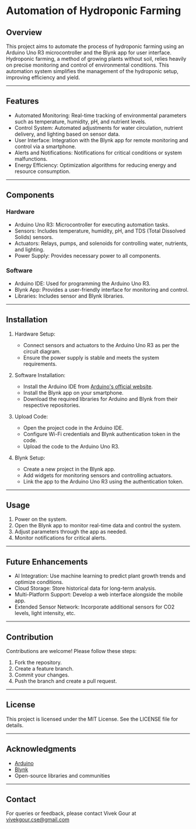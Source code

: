 # Automation of Hydroponic Farming

## Overview

This project aims to automate the process of hydroponic farming using an Arduino Uno R3 microcontroller and the Blynk app for user interface. Hydroponic farming, a method of growing plants without soil, relies heavily on precise monitoring and control of environmental conditions. This automation system simplifies the management of the hydroponic setup, improving efficiency and yield.

---

## Features

- Automated Monitoring: Real-time tracking of environmental parameters such as temperature, humidity, pH, and nutrient levels.
- Control System: Automated adjustments for water circulation, nutrient delivery, and lighting based on sensor data.
- User Interface: Integration with the Blynk app for remote monitoring and control via a smartphone.
- Alerts and Notifications: Notifications for critical conditions or system malfunctions.
- Energy Efficiency: Optimization algorithms for reducing energy and resource consumption.

---

## Components

### Hardware

- Arduino Uno R3: Microcontroller for executing automation tasks.
- Sensors: Includes temperature, humidity, pH, and TDS (Total Dissolved Solids) sensors.
- Actuators: Relays, pumps, and solenoids for controlling water, nutrients, and lighting.
- Power Supply: Provides necessary power to all components.

### Software

- Arduino IDE: Used for programming the Arduino Uno R3.
- Blynk App: Provides a user-friendly interface for monitoring and control.
- Libraries: Includes sensor and Blynk libraries.

---

## Installation

1. Hardware Setup:

   - Connect sensors and actuators to the Arduino Uno R3 as per the circuit diagram.
   - Ensure the power supply is stable and meets the system requirements.

2. Software Installation:

   - Install the Arduino IDE from [Arduino's official website](https://www.arduino.cc/en/software).
   - Install the Blynk app on your smartphone.
   - Download the required libraries for Arduino and Blynk from their respective repositories.

3. Upload Code:

   - Open the project code in the Arduino IDE.
   - Configure Wi-Fi credentials and Blynk authentication token in the code.
   - Upload the code to the Arduino Uno R3.

4. Blynk Setup:

   - Create a new project in the Blynk app.
   - Add widgets for monitoring sensors and controlling actuators.
   - Link the app to the Arduino Uno R3 using the authentication token.

---

## Usage

1. Power on the system.
2. Open the Blynk app to monitor real-time data and control the system.
3. Adjust parameters through the app as needed.
4. Monitor notifications for critical alerts.

---

## Future Enhancements

- AI Integration: Use machine learning to predict plant growth trends and optimize conditions.
- Cloud Storage: Store historical data for long-term analysis.
- Multi-Platform Support: Develop a web interface alongside the mobile app.
- Extended Sensor Network: Incorporate additional sensors for CO2 levels, light intensity, etc.

---

## Contribution

Contributions are welcome! Please follow these steps:

1. Fork the repository.
2. Create a feature branch.
3. Commit your changes.
4. Push the branch and create a pull request.

---

## License

This project is licensed under the MIT License. See the LICENSE file for details.

---

## Acknowledgments

- [Arduino](https://www.arduino.cc/)
- [Blynk](https://blynk.io/)
- Open-source libraries and communities

---

## Contact

For queries or feedback, please contact Vivek Gour at vivekgour.cse@gmail.com

